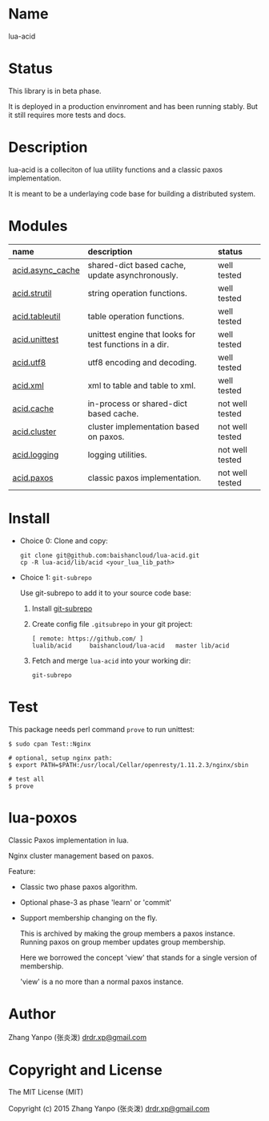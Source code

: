 #   Name

lua-acid

#   Status

This library is in beta phase.

It is deployed in a production envinroment and has been running stably.
But it still requires more tests and docs.

#   Description

lua-acid is a colleciton of lua utility functions and a classic paxos
implementation.

It is meant to be a underlaying code base for building a distributed system.

# Modules

| name                                        | description                                             | status          |
| :--                                         | :--                                                     | :--             |
| [acid.async_cache](doc/acid/async_cache.md) | shared-dict based cache, update asynchronously.         | well tested     |
| [acid.strutil](doc/acid/strutil.md)         | string operation functions.                             | well tested     |
| [acid.tableutil](doc/acid/tableutil.md)     | table operation functions.                              | well tested     |
| [acid.unittest](doc/acid/unittest.md)       | unittest engine that looks for test functions in a dir. | well tested     |
| [acid.utf8](doc/acid/utf8.md)               | utf8 encoding and decoding.                             | well tested     |
| [acid.xml](doc/acid/xml.md)                 | xml to table and table to xml.                          | well tested     |
| [acid.cache](doc/acid/cache.md)             | in-process or shared-dict based cache.                  | not well tested |
| [acid.cluster](doc/acid/cluster.md)         | cluster implementation based on paxos.                  | not well tested |
| [acid.logging](doc/acid/logging.md)         | logging utilities.                                      | not well tested |
| [acid.paxos](doc/acid/paxos.md)             | classic paxos implementation.                           | not well tested |


# Install

-   Choice 0: Clone and copy:

    ```
    git clone git@github.com:baishancloud/lua-acid.git
    cp -R lua-acid/lib/acid <your_lua_lib_path>
    ```

-   Choice 1: `git-subrepo`

    Use git-subrepo to add it to your source code base:

    1.  Install [git-subrepo](https://github.com/baishancloud/git-subrepo)

    1.  Create config file `.gitsubrepo` in your git project:
        ```
        [ remote: https://github.com/ ]
        lualib/acid     baishancloud/lua-acid   master lib/acid
        ```

    1.  Fetch and merge `lua-acid` into your working dir:
        ```
        git-subrepo
        ```

# Test

This package needs perl command `prove` to run unittest:

```
$ sudo cpan Test::Nginx

# optional, setup nginx path:
$ export PATH=$PATH:/usr/local/Cellar/openresty/1.11.2.3/nginx/sbin

# test all
$ prove
```


# lua-poxos

Classic Paxos implementation in lua.

Nginx cluster management based on paxos.

Feature:

-   Classic two phase paxos algorithm.

-   Optional phase-3 as phase 'learn' or 'commit'

-   Support membership changing on the fly.

    This is archived by making the group members a paxos instance. Running paxos
    on group member updates group membership.

    Here we borrowed the concept 'view' that stands for a single version of
    membership.

    'view' is a no more than a normal paxos instance.

#   Author

Zhang Yanpo (张炎泼) <drdr.xp@gmail.com>

#   Copyright and License

The MIT License (MIT)

Copyright (c) 2015 Zhang Yanpo (张炎泼) <drdr.xp@gmail.com>

